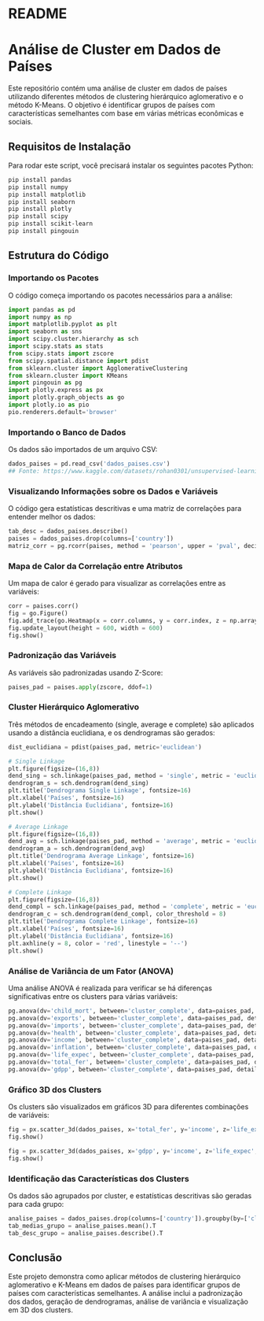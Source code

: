 # README

# Análise de Cluster em Dados de Países

Este repositório contém uma análise de cluster em dados de países utilizando diferentes métodos de clustering hierárquico aglomerativo e o método K-Means. O objetivo é identificar grupos de países com características semelhantes com base em várias métricas econômicas e sociais.

## Requisitos de Instalação

Para rodar este script, você precisará instalar os seguintes pacotes Python:

```bash
pip install pandas
pip install numpy
pip install matplotlib
pip install seaborn
pip install plotly
pip install scipy
pip install scikit-learn
pip install pingouin
```

## Estrutura do Código

### Importando os Pacotes

O código começa importando os pacotes necessários para a análise:

```python
import pandas as pd
import numpy as np
import matplotlib.pyplot as plt
import seaborn as sns
import scipy.cluster.hierarchy as sch
import scipy.stats as stats
from scipy.stats import zscore
from scipy.spatial.distance import pdist
from sklearn.cluster import AgglomerativeClustering
from sklearn.cluster import KMeans
import pingouin as pg
import plotly.express as px 
import plotly.graph_objects as go
import plotly.io as pio
pio.renderers.default='browser'
```

### Importando o Banco de Dados

Os dados são importados de um arquivo CSV:

```python
dados_paises = pd.read_csv('dados_paises.csv')
## Fonte: https://www.kaggle.com/datasets/rohan0301/unsupervised-learning-on-country-data
```

### Visualizando Informações sobre os Dados e Variáveis

O código gera estatísticas descritivas e uma matriz de correlações para entender melhor os dados:

```python
tab_desc = dados_paises.describe()
paises = dados_paises.drop(columns=['country'])
matriz_corr = pg.rcorr(paises, method = 'pearson', upper = 'pval', decimals = 4, pval_stars = {0.01: '***', 0.05: '**', 0.10: '*'})
```

### Mapa de Calor da Correlação entre Atributos

Um mapa de calor é gerado para visualizar as correlações entre as variáveis:

```python
corr = paises.corr()
fig = go.Figure()
fig.add_trace(go.Heatmap(x = corr.columns, y = corr.index, z = np.array(corr), text=corr.values, texttemplate='%{text:.2f}', colorscale='viridis'))
fig.update_layout(height = 600, width = 600)
fig.show()
```

### Padronização das Variáveis

As variáveis são padronizadas usando Z-Score:

```python
paises_pad = paises.apply(zscore, ddof=1)
```

### Cluster Hierárquico Aglomerativo

Três métodos de encadeamento (single, average e complete) são aplicados usando a distância euclidiana, e os dendrogramas são gerados:

```python
dist_euclidiana = pdist(paises_pad, metric='euclidean')

# Single Linkage
plt.figure(figsize=(16,8))
dend_sing = sch.linkage(paises_pad, method = 'single', metric = 'euclidean')
dendrogram_s = sch.dendrogram(dend_sing)
plt.title('Dendrograma Single Linkage', fontsize=16)
plt.xlabel('Países', fontsize=16)
plt.ylabel('Distância Euclidiana', fontsize=16)
plt.show()

# Average Linkage
plt.figure(figsize=(16,8))
dend_avg = sch.linkage(paises_pad, method = 'average', metric = 'euclidean')
dendrogram_a = sch.dendrogram(dend_avg)
plt.title('Dendrograma Average Linkage', fontsize=16)
plt.xlabel('Países', fontsize=16)
plt.ylabel('Distância Euclidiana', fontsize=16)
plt.show()

# Complete Linkage
plt.figure(figsize=(16,8))
dend_compl = sch.linkage(paises_pad, method = 'complete', metric = 'euclidean')
dendrogram_c = sch.dendrogram(dend_compl, color_threshold = 8)
plt.title('Dendrograma Complete Linkage', fontsize=16)
plt.xlabel('Países', fontsize=16)
plt.ylabel('Distância Euclidiana', fontsize=16)
plt.axhline(y = 8, color = 'red', linestyle = '--')
plt.show()
```

### Análise de Variância de um Fator (ANOVA)

Uma análise ANOVA é realizada para verificar se há diferenças significativas entre os clusters para várias variáveis:

```python
pg.anova(dv='child_mort', between='cluster_complete', data=paises_pad, detailed=True).T
pg.anova(dv='exports', between='cluster_complete', data=paises_pad, detailed=True).T
pg.anova(dv='imports', between='cluster_complete', data=paises_pad, detailed=True).T
pg.anova(dv='health', between='cluster_complete', data=paises_pad, detailed=True).T
pg.anova(dv='income', between='cluster_complete', data=paises_pad, detailed=True).T
pg.anova(dv='inflation', between='cluster_complete', data=paises_pad, detailed=True).T
pg.anova(dv='life_expec', between='cluster_complete', data=paises_pad, detailed=True).T
pg.anova(dv='total_fer', between='cluster_complete', data=paises_pad, detailed=True).T
pg.anova(dv='gdpp', between='cluster_complete', data=paises_pad, detailed=True).T
```

### Gráfico 3D dos Clusters

Os clusters são visualizados em gráficos 3D para diferentes combinações de variáveis:

```python
fig = px.scatter_3d(dados_paises, x='total_fer', y='income', z='life_expec', color='cluster_complete')
fig.show()

fig = px.scatter_3d(dados_paises, x='gdpp', y='income', z='life_expec', color='cluster_complete')
fig.show()
```

### Identificação das Características dos Clusters

Os dados são agrupados por cluster, e estatísticas descritivas são geradas para cada grupo:

```python
analise_paises = dados_paises.drop(columns=['country']).groupby(by=['cluster_complete'])
tab_medias_grupo = analise_paises.mean().T
tab_desc_grupo = analise_paises.describe().T
```

## Conclusão

Este projeto demonstra como aplicar métodos de clustering hierárquico aglomerativo e K-Means em dados de países para identificar grupos de países com características semelhantes. A análise inclui a padronização dos dados, geração de dendrogramas, análise de variância e visualização em 3D dos clusters.

